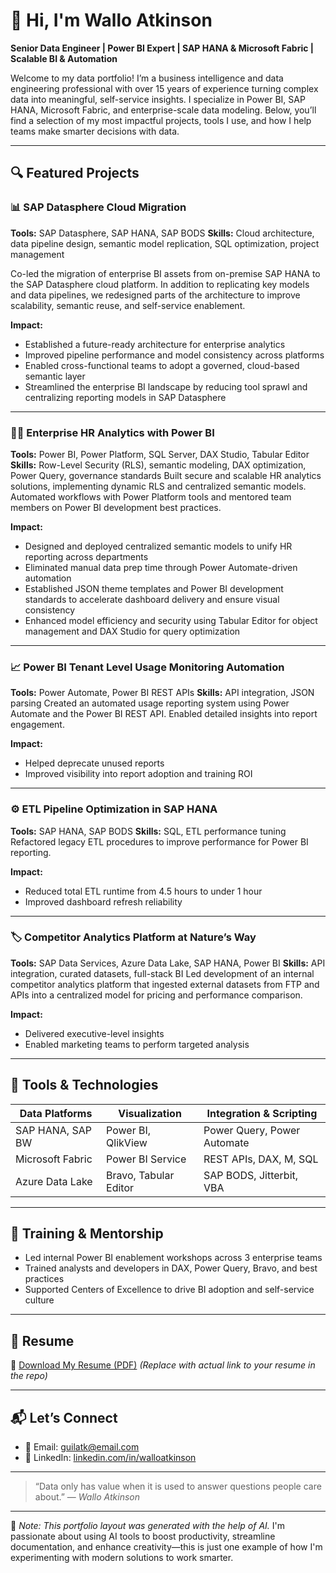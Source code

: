 # 👋 Hi, I'm Wallo Atkinson

**Senior Data Engineer | Power BI Expert | SAP HANA & Microsoft Fabric | Scalable BI & Automation**

Welcome to my data portfolio! I’m a business intelligence and data engineering professional with over 15 years of experience turning complex data into meaningful, self-service insights. I specialize in Power BI, SAP HANA, Microsoft Fabric, and enterprise-scale data modeling. Below, you’ll find a selection of my most impactful projects, tools I use, and how I help teams make smarter decisions with data.

---

## 🔍 Featured Projects

### 📊 SAP Datasphere Cloud Migration

**Tools:** SAP Datasphere, SAP HANA, SAP BODS
**Skills:** Cloud architecture, data pipeline design, semantic model replication, SQL optimization, project management

Co-led the migration of enterprise BI assets from on-premise SAP HANA to the SAP Datasphere cloud platform. In addition to replicating key models and data pipelines, we redesigned parts of the architecture to improve scalability, semantic reuse, and self-service enablement.

**Impact:**

* Established a future-ready architecture for enterprise analytics
* Improved pipeline performance and model consistency across platforms
* Enabled cross-functional teams to adopt a governed, cloud-based semantic layer
* Streamlined the enterprise BI landscape by reducing tool sprawl and centralizing reporting models in SAP Datasphere

---

### 🧑‍🧹 Enterprise HR Analytics with Power BI

**Tools:** Power BI, Power Platform, SQL Server, DAX Studio, Tabular Editor
**Skills:** Row-Level Security (RLS), semantic modeling, DAX optimization, Power Query, governance standards
Built secure and scalable HR analytics solutions, implementing dynamic RLS and centralized semantic models. Automated workflows with Power Platform tools and mentored team members on Power BI development best practices.

**Impact:**

* Designed and deployed centralized semantic models to unify HR reporting across departments
* Eliminated manual data prep time through Power Automate-driven automation
* Established JSON theme templates and Power BI development standards to accelerate dashboard delivery and ensure visual consistency
* Enhanced model efficiency and security using Tabular Editor for object management and DAX Studio for query optimization

---

### 📈 Power BI Tenant Level Usage Monitoring Automation

**Tools:** Power Automate, Power BI REST APIs
**Skills:** API integration, JSON parsing
Created an automated usage reporting system using Power Automate and the Power BI REST API. Enabled detailed insights into report engagement.

**Impact:**

* Helped deprecate unused reports
* Improved visibility into report adoption and training ROI

---

### ⚙️ ETL Pipeline Optimization in SAP HANA

**Tools:** SAP HANA, SAP BODS
**Skills:** SQL, ETL performance tuning
Refactored legacy ETL procedures to improve performance for Power BI reporting.

**Impact:**

* Reduced total ETL runtime from 4.5 hours to under 1 hour
* Improved dashboard refresh reliability

---

### 🏷️ Competitor Analytics Platform at Nature’s Way

**Tools:** SAP Data Services, Azure Data Lake, SAP HANA, Power BI
**Skills:** API integration, curated datasets, full-stack BI
Led development of an internal competitor analytics platform that ingested external datasets from FTP and APIs into a centralized model for pricing and performance comparison.

**Impact:**

* Delivered executive-level insights
* Enabled marketing teams to perform targeted analysis

---

## 🧰 Tools & Technologies

| Data Platforms   | Visualization         | Integration & Scripting     |
| ---------------- | --------------------- | --------------------------- |
| SAP HANA, SAP BW | Power BI, QlikView    | Power Query, Power Automate |
| Microsoft Fabric | Power BI Service      | REST APIs, DAX, M, SQL      |
| Azure Data Lake  | Bravo, Tabular Editor | SAP BODS, Jitterbit, VBA    |

---

## 🧬 Training & Mentorship

* Led internal Power BI enablement workshops across 3 enterprise teams
* Trained analysts and developers in DAX, Power Query, Bravo, and best practices
* Supported Centers of Excellence to drive BI adoption and self-service culture

---

## 📄 Resume

📌 [Download My Resume (PDF)](https://github.com/walloatkinson/portfolio/blob/main/Wallo_Atkinson_Resume.pdf)
*(Replace with actual link to your resume in the repo)*

---

## 📬 Let’s Connect

* 📧 Email: [guilatk@email.com](mailto:guilatk@email.com)
* 💼 LinkedIn: [linkedin.com/in/walloatkinson](https://linkedin.com/in/walloatkinson)

---

> “Data only has value when it is used to answer questions people care about.”
> — *Wallo Atkinson*

---

🧐 *Note: This portfolio layout was generated with the help of AI.*
I'm passionate about using AI tools to boost productivity, streamline documentation, and enhance creativity—this is just one example of how I'm experimenting with modern solutions to work smarter.
